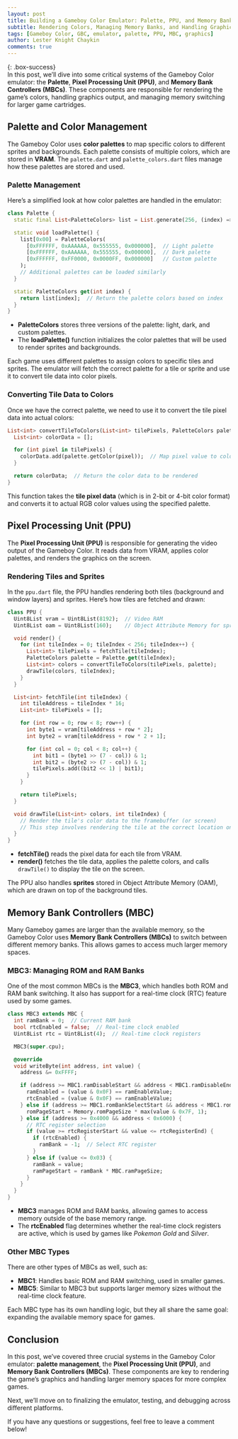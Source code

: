 ```yaml
---
layout: post  
title: Building a Gameboy Color Emulator: Palette, PPU, and Memory Bank Controllers  
subtitle: Rendering Colors, Managing Memory Banks, and Handling Graphics  
tags: [Gameboy Color, GBC, emulator, palette, PPU, MBC, graphics]  
author: Lester Knight Chaykin  
comments: true  
---
```


{: .box-success}  
In this post, we’ll dive into some critical systems of the Gameboy Color emulator: the **Palette**, **Pixel Processing Unit (PPU)**, and **Memory Bank Controllers (MBCs)**. These components are responsible for rendering the game’s colors, handling graphics output, and managing memory switching for larger game cartridges.

## Palette and Color Management

The Gameboy Color uses **color palettes** to map specific colors to different sprites and backgrounds. Each palette consists of multiple colors, which are stored in **VRAM**. The `palette.dart` and `palette_colors.dart` files manage how these palettes are stored and used.

### Palette Management

Here’s a simplified look at how color palettes are handled in the emulator:

```dart  
class Palette {  
  static final List<PaletteColors> list = List.generate(256, (index) => PaletteColors([], [], []));

  static void loadPalette() {  
    list[0x00] = PaletteColors(
      [0xFFFFFF, 0xAAAAAA, 0x555555, 0x000000],  // Light palette
      [0xFFFFFF, 0xAAAAAA, 0x555555, 0x000000],  // Dark palette
      [0xFFFFFF, 0xFF0000, 0x0000FF, 0x000000]   // Custom palette
    );
    // Additional palettes can be loaded similarly
  }

  static PaletteColors get(int index) {  
    return list[index];  // Return the palette colors based on index
  }  
}
```

- **PaletteColors** stores three versions of the palette: light, dark, and custom palettes.
- The **loadPalette()** function initializes the color palettes that will be used to render sprites and backgrounds.

Each game uses different palettes to assign colors to specific tiles and sprites. The emulator will fetch the correct palette for a tile or sprite and use it to convert tile data into color pixels.

### Converting Tile Data to Colors

Once we have the correct palette, we need to use it to convert the tile pixel data into actual colors:

```dart  
List<int> convertTileToColors(List<int> tilePixels, PaletteColors palette) {  
  List<int> colorData = [];

  for (int pixel in tilePixels) {  
    colorData.add(palette.getColor(pixel));  // Map pixel value to color using palette
  }

  return colorData;  // Return the color data to be rendered
}
```

This function takes the **tile pixel data** (which is in 2-bit or 4-bit color format) and converts it to actual RGB color values using the specified palette.

## Pixel Processing Unit (PPU)

The **Pixel Processing Unit (PPU)** is responsible for generating the video output of the Gameboy Color. It reads data from VRAM, applies color palettes, and renders the graphics on the screen.

### Rendering Tiles and Sprites

In the `ppu.dart` file, the PPU handles rendering both tiles (background and window layers) and sprites. Here’s how tiles are fetched and drawn:

```dart  
class PPU {  
  Uint8List vram = Uint8List(8192);  // Video RAM  
  Uint8List oam = Uint8List(160);    // Object Attribute Memory for sprites  

  void render() {  
    for (int tileIndex = 0; tileIndex < 256; tileIndex++) {  
      List<int> tilePixels = fetchTile(tileIndex);
      PaletteColors palette = Palette.get(tileIndex);  
      List<int> colors = convertTileToColors(tilePixels, palette);  
      drawTile(colors, tileIndex);  
    }  
  }

  List<int> fetchTile(int tileIndex) {  
    int tileAddress = tileIndex * 16;  
    List<int> tilePixels = [];

    for (int row = 0; row < 8; row++) {  
      int byte1 = vram[tileAddress + row * 2];  
      int byte2 = vram[tileAddress + row * 2 + 1];

      for (int col = 0; col < 8; col++) {  
        int bit1 = (byte1 >> (7 - col)) & 1;  
        int bit2 = (byte2 >> (7 - col)) & 1;
        tilePixels.add((bit2 << 1) | bit1);  
      }  
    }

    return tilePixels;  
  }

  void drawTile(List<int> colors, int tileIndex) {  
    // Render the tile's color data to the framebuffer (or screen)  
    // This step involves rendering the tile at the correct location on the display
  }  
}
```

- **fetchTile()** reads the pixel data for each tile from VRAM.
- **render()** fetches the tile data, applies the palette colors, and calls `drawTile()` to display the tile on the screen.

The PPU also handles **sprites** stored in Object Attribute Memory (OAM), which are drawn on top of the background tiles.

## Memory Bank Controllers (MBC)

Many Gameboy games are larger than the available memory, so the Gameboy Color uses **Memory Bank Controllers (MBCs)** to switch between different memory banks. This allows games to access much larger memory spaces.

### MBC3: Managing ROM and RAM Banks

One of the most common MBCs is the **MBC3**, which handles both ROM and RAM bank switching. It also has support for a real-time clock (RTC) feature used by some games.

```dart  
class MBC3 extends MBC {  
  int ramBank = 0;  // Current RAM bank
  bool rtcEnabled = false;  // Real-time clock enabled  
  Uint8List rtc = Uint8List(4);  // Real-time clock registers  

  MBC3(super.cpu);

  @override  
  void writeByte(int address, int value) {  
    address &= 0xFFFF;

    if (address >= MBC1.ramDisableStart && address < MBC1.ramDisableEnd) {  
      ramEnabled = (value & 0x0F) == ramEnableValue;  
      rtcEnabled = (value & 0x0F) == ramEnableValue;  
    } else if (address >= MBC1.romBankSelectStart && address < MBC1.romBankSelectEnd) {  
      romPageStart = Memory.romPageSize * max(value & 0x7F, 1);  
    } else if (address >= 0x4000 && address < 0x6000) {  
      // RTC register selection
      if (value >= rtcRegisterStart && value <= rtcRegisterEnd) {  
        if (rtcEnabled) {  
          ramBank = -1;  // Select RTC register
        }  
      } else if (value <= 0x03) {  
        ramBank = value;  
        ramPageStart = ramBank * MBC.ramPageSize;  
      }  
    }
  }
}
```

- **MBC3** manages ROM and RAM banks, allowing games to access memory outside of the base memory range.
- The **rtcEnabled** flag determines whether the real-time clock registers are active, which is used by games like *Pokemon Gold* and *Silver*.

### Other MBC Types

There are other types of MBCs as well, such as:
- **MBC1**: Handles basic ROM and RAM switching, used in smaller games.
- **MBC5**: Similar to MBC3 but supports larger memory sizes without the real-time clock feature.

Each MBC type has its own handling logic, but they all share the same goal: expanding the available memory space for games.

## Conclusion

In this post, we’ve covered three crucial systems in the Gameboy Color emulator: **palette management**, the **Pixel Processing Unit (PPU)**, and **Memory Bank Controllers (MBCs)**. These components are key to rendering the game’s graphics and handling larger memory spaces for more complex games.

Next, we’ll move on to finalizing the emulator, testing, and debugging across different platforms.

If you have any questions or suggestions, feel free to leave a comment below!
